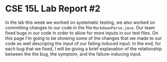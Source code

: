 # CSE 15L Lab Report #2


In the lab this week we worked on systematic testing, we also worked on committing changes to our code in the file `MarkdownParse.java`. Our team fixed bugs
in our code in order to allow for more inputs in our test files. On this page I'm going to be showing some of the changes that we made to our code as well
descriping the input of our failing induced input. In the end, for each bug that we fixed, I will be giving a brief explanation of the relationship between the
the bug, the symptom, and the failure-inducing input.
